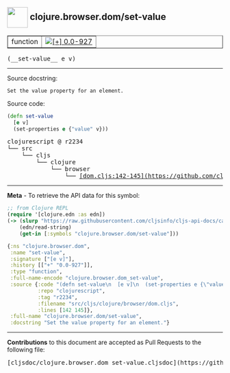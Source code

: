 ## <img width="48px" valign="middle" src="http://i.imgur.com/Hi20huC.png"> clojure.browser.dom/set-value

 <table border="1">
<tr>

<td>function</td>
<td><a href="https://github.com/cljsinfo/cljs-api-docs/tree/0.0-927"><img valign="middle" alt="[+] 0.0-927" src="https://img.shields.io/badge/+-0.0--927-lightgrey.svg"></a> </td>
</tr>
</table>

 <samp>
(__set-value__ e v)<br>
</samp>

---




Source docstring:

```
Set the value property for an element.
```

Source code:

```clj
(defn set-value
  [e v]
  (set-properties e {"value" v}))
```

 <pre>
clojurescript @ r2234
└── src
    └── cljs
        └── clojure
            └── browser
                └── <ins>[dom.cljs:142-145](https://github.com/clojure/clojurescript/blob/r2234/src/cljs/clojure/browser/dom.cljs#L142-L145)</ins>
</pre>


---

__Meta__ - To retrieve the API data for this symbol:

```clj
;; from Clojure REPL
(require '[clojure.edn :as edn])
(-> (slurp "https://raw.githubusercontent.com/cljsinfo/cljs-api-docs/catalog/cljs-api.edn")
    (edn/read-string)
    (get-in [:symbols "clojure.browser.dom/set-value"]))
```

```clj
{:ns "clojure.browser.dom",
 :name "set-value",
 :signature ["[e v]"],
 :history [["+" "0.0-927"]],
 :type "function",
 :full-name-encode "clojure.browser.dom_set-value",
 :source {:code "(defn set-value\n  [e v]\n  (set-properties e {\"value\" v}))",
          :repo "clojurescript",
          :tag "r2234",
          :filename "src/cljs/clojure/browser/dom.cljs",
          :lines [142 145]},
 :full-name "clojure.browser.dom/set-value",
 :docstring "Set the value property for an element."}

```

---

__Contributions__ to this document are accepted as Pull Requests to the following file:

 <pre>
[cljsdoc/clojure.browser.dom_set-value.cljsdoc](https://github.com/cljsinfo/cljs-api-docs/blob/master/cljsdoc/clojure.browser.dom_set-value.cljsdoc)
</pre>


